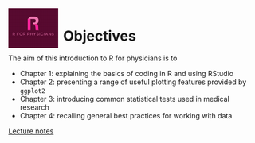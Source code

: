 <span style="float: left; margin-right: 10px;">
  <img src="logo.png" alt="Logo" width="100">
</span>

# Objectives

The aim of this introduction to R for physicians is to

-   Chapter 1: explaining the basics of coding in R and using RStudio
-   Chapter 2: presenting a range of useful plotting features provided by `ggplot2`
-   Chapter 3: introducing common statistical tests used in medical research
-   Chapter 4: recalling general best practices for working with data

[Lecture notes](https://clairemargaux.github.io/rforphysicians/)
